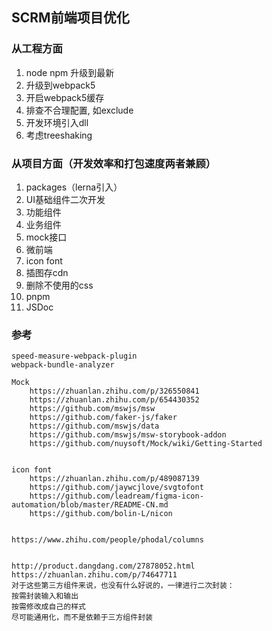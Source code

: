 ## SCRM前端项目优化

### 从工程方面
1. node npm 升级到最新
2. 升级到webpack5
3. 开启webpack5缓存
4. 排查不合理配置, 如exclude
5. 开发环境引入dll
6. 考虑treeshaking

### 从项目方面（开发效率和打包速度两者兼顾）
1. packages（lerna引入）
2. UI基础组件二次开发
3. 功能组件
4. 业务组件
5. mock接口
6. 微前端
7. icon font
8. 插图存cdn
9. 删除不使用的css
10. pnpm
11. JSDoc


### 参考
	speed-measure-webpack-plugin
	webpack-bundle-analyzer

	Mock
		https://zhuanlan.zhihu.com/p/326550841
		https://zhuanlan.zhihu.com/p/654430352
		https://github.com/mswjs/msw
		https://github.com/faker-js/faker
		https://github.com/mswjs/data
		https://github.com/mswjs/msw-storybook-addon
		https://github.com/nuysoft/Mock/wiki/Getting-Started


	icon font 
		https://zhuanlan.zhihu.com/p/489087139
		https://github.com/jaywcjlove/svgtofont
		https://github.com/leadream/figma-icon-automation/blob/master/README-CN.md
		https://github.com/bolin-L/nicon


	https://www.zhihu.com/people/phodal/columns


	http://product.dangdang.com/27878052.html
	https://zhuanlan.zhihu.com/p/74647711
	对于这些第三方组件来说，也没有什么好说的，一律进行二次封装：
	按需封装输入和输出
	按需修改成自己的样式
	尽可能通用化，而不是依赖于三方组件封装


















